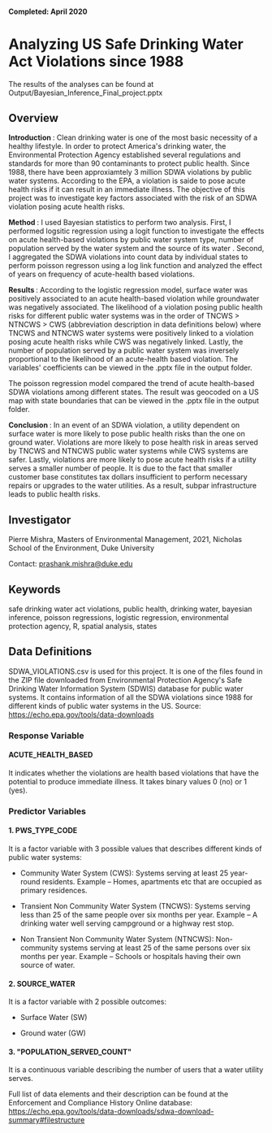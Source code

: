 #### Completed: April 2020

# Analyzing US Safe Drinking Water Act Violations since 1988

The results of the analyses can be found at Output/Bayesian_Inference_Final_project.pptx 

## Overview

<b> Introduction </b>: Clean drinking water is one of the most basic necessity of a healthy lifestyle. In order to protect America's drinking water, the Environmental Protection Agency established several regulations and standards for more than 90 contaminants to protect public health. Since 1988, there have been approxiamtely 3 million SDWA violations by public water systems. According to the EPA, a violation is saide to pose acute health risks if it can result in an immediate illness.
The objective of this project was to investigate key factors associated with the risk of an SDWA violation posing acute health risks. 

<b> Method </b>: I used Bayesian statistics to perform two analysis. First, I performed logsitic regression using a logit function to investigate the effects on acute health-based violations by public water system type, number of population served by the water system and the source of its water . Second, I aggregated the SDWA violations into count data by individual states to perform poisson regresson using a log link function and analyzed the effect of years on frequency of acute-health based violations.

<b> Results </b>: According to the logistic regression model, surface water was positively associated to an acute health-based violation while groundwater was negatively associated. The likelihood of a violation posing public health risks for different public water systems was in the order of TNCWS > NTNCWS > CWS (abbreviation description in data definitions below) where TNCWS and NTNCWS water systems were positively linked to a violation posing acute health risks while CWS was negatively linked. Lastly, the number of population served by a public water system was inversely proportional to the likelihood of an acute-health based violation. The variables' coefficients can be viewed in the .pptx file in the output folder.

The poisson regression model compared the trend of acute health-based SDWA violations among different states. The result was geocoded on a US map with state boundaries that can be viewed in the .pptx file in the output folder.

<b> Conclusion </b>: In an event of an SDWA violation, a utility dependent on surface water is more likely to pose public health risks than the one on ground water. Violations are more likely to pose health risk in areas served by TNCWS and NTNCWS public water systems while CWS systems are safer. Lastly, violations are more likely to pose acute health risks if a utility serves a smaller number of people. It is due to the fact that smaller customer base constitutes tax dollars insufficient to perform necessary repairs or upgrades to the water utilities. As a result, subpar infrastructure leads to public health risks. 

## Investigator

Pierre Mishra, Masters of Environmental Management, 2021, Nicholas School of the Environment, Duke University

Contact: prashank.mishra@duke.edu

## Keywords

safe drinking water act violations, public health, drinking water, bayesian inference, poisson regressions, logistic regression, environmental protection agency, R, spatial analysis, states

## Data Definitions

SDWA_VIOLATIONS.csv is used for this project. It is one of the files found in the ZIP file downloaded from Environmental Protection Agency's Safe Drinking Water Information System (SDWIS) database for public water systems. It contains information of all the SDWA violations since 1988 for different kinds of public water systems in the US. Source: https://echo.epa.gov/tools/data-downloads 

### Response Variable

#### ACUTE_HEALTH_BASED 

It indicates whether the violations are health based violations that have the potential to produce immediate illness. It takes binary values 0 (no) or 1 (yes).

### Predictor Variables

#### 1. PWS_TYPE_CODE 

It is a factor variable with 3 possible values that describes different kinds of public water systems:

* Community Water System (CWS): Systems serving at least 25 year-round residents. Example – Homes, apartments etc that are occupied as primary residences.

* Transient Non Community Water System (TNCWS): Systems serving less than 25 of the same people over six months per year. Example – A drinking water well serving campground or a highway rest stop.

* Non Transient Non Community Water System (NTNCWS): Non-community systems serving at least 25 of the same persons over six months per year. Example – Schools or hospitals having their own source of water.

#### 2. SOURCE_WATER

It is a factor variable with 2 possible outcomes:

* Surface Water (SW)

* Ground water (GW)

#### 3. "POPULATION_SERVED_COUNT"

It is a continuous variable describing the number of users that a water utility serves.


Full list of data elements and their description can be found at the Enforcement and Compliance History Online database:
https://echo.epa.gov/tools/data-downloads/sdwa-download-summary#filestructure
